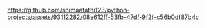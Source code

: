 

https://github.com/shimaafathi123/python-projects/assets/93112282/08e612ff-53fb-47df-9f2f-c56b0df87b4c

